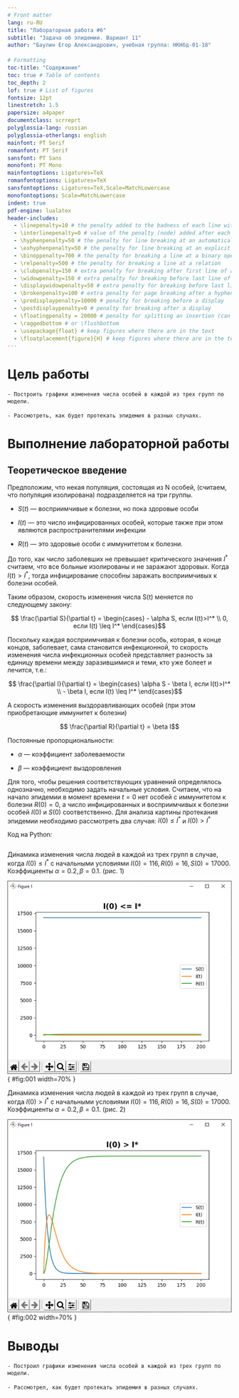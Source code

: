 ```yaml
---
# Front matter
lang: ru-RU
title: "Лабораторная работа #6"
subtitle: "Задача об эпидемии. Вариант 11"
author: "Баулин Егор Александрович, учебная группа: НКНбд-01-18"

# Formatting
toc-title: "Содержание"
toc: true # Table of contents
toc_depth: 2
lof: true # List of figures
fontsize: 12pt
linestretch: 1.5
papersize: a4paper
documentclass: scrreprt
polyglossia-lang: russian
polyglossia-otherlangs: english
mainfont: PT Serif
romanfont: PT Serif
sansfont: PT Sans
monofont: PT Mono
mainfontoptions: Ligatures=TeX
romanfontoptions: Ligatures=TeX
sansfontoptions: Ligatures=TeX,Scale=MatchLowercase
monofontoptions: Scale=MatchLowercase
indent: true
pdf-engine: lualatex
header-includes:
  - \linepenalty=10 # the penalty added to the badness of each line within a paragraph (no associated penalty node) Increasing the value makes tex try to have fewer lines in the paragraph.
  - \interlinepenalty=0 # value of the penalty (node) added after each line of a paragraph.
  - \hyphenpenalty=50 # the penalty for line breaking at an automatically inserted hyphen
  - \exhyphenpenalty=50 # the penalty for line breaking at an explicit hyphen
  - \binoppenalty=700 # the penalty for breaking a line at a binary operator
  - \relpenalty=500 # the penalty for breaking a line at a relation
  - \clubpenalty=150 # extra penalty for breaking after first line of a paragraph
  - \widowpenalty=150 # extra penalty for breaking before last line of a paragraph
  - \displaywidowpenalty=50 # extra penalty for breaking before last line before a display math
  - \brokenpenalty=100 # extra penalty for page breaking after a hyphenated line
  - \predisplaypenalty=10000 # penalty for breaking before a display
  - \postdisplaypenalty=0 # penalty for breaking after a display
  - \floatingpenalty = 20000 # penalty for splitting an insertion (can only be split footnote in standard LaTeX)
  - \raggedbottom # or \flushbottom
  - \usepackage{float} # keep figures where there are in the text
  - \floatplacement{figure}{H} # keep figures where there are in the text
---
```


# Цель работы

	- Построить графики изменения числа особей в каждой из трех групп по модели.

	- Рассмотреть, как будет протекать эпидемия в разных случаях.


# Выполнение лабораторной работы

## Теоретическое введение

Предположим, что некая популяция, состоящая из N особей, (считаем, что популяция изолирована) подразделяется на три группы. 

- $S(t)$ — восприимчивые к болезни, но пока здоровые особи

- $I(t)$ — это число инфицированных особей, которые также при этом являются распространителями инфекции

- $R(t)$ — это здоровые особи с иммунитетом к болезни. 

До того, как число заболевших не превышает критического значения $I^*$ считаем, что все больные изолированы и не заражают здоровых. Когда $I(t)>I^*$, тогда инфицирование способны заражать восприимчивых к болезни особей.

Таким образом, скорость изменения числа S(t) меняется по следующему закону:

$$ \frac{\partial S}{\partial t} = \begin{cases} - \alpha S, если I(t)>I^* \\ 0, если I(t) \leq I^* \end{cases}$$

Поскольку каждая восприимчивая к болезни особь, которая, в конце концов, заболевает, сама становится инфекционной, то скорость изменения числа инфекционных особей представляет разность за единицу времени между заразившимися и теми, кто уже болеет и лечится, т.е.:

$$ \frac{\partial I}{\partial t} = \begin{cases} \alpha S - \beta I, если I(t)>I^* \\ - \beta I, если I(t) \leq I^* \end{cases}$$

А скорость изменения выздоравливающих особей (при этом приобретающие иммунитет к болезни)

$$ \frac{\partial R}{\partial t} = \beta I$$

Постоянные пропорциональности:

- $\alpha$ — коэффициент заболеваемости

- $\beta$ — коэффициент выздоровления

Для того, чтобы решения соответствующих уравнений определялось однозначно, необходимо задать начальные условия. Считаем, что на начало эпидемии в момент времени $t = 0$ нет особей с иммунитетом к болезни $R(0)=0$, а число инфицированных и восприимчивых к болезни особей $I(0)$ и $S(0)$ соответственно. Для анализа картины протекания эпидемии необходимо рассмотреть два случая: $I(0) \leq I^*$ и $I(0) > I^*$

Код на Python:

```

```

Динамика изменения числа людей в каждой из трех групп в случае, когда $I(0) \leq I^*$ с начальными условиями $I(0)=116, R(0)=16, S(0)=17000$.
Коэффициенты $\alpha = 0.2, \beta = 0.1$. (рис. 1)

![Случай #1](image/plot1.png){ #fig:001 width=70% }

Динамика изменения числа людей в каждой из трех групп в случае, когда $I(0) > I^*$ с начальными условиями $I(0)=116, R(0)=16, S(0)=17000$.
Коэффициенты $\alpha = 0.2, \beta = 0.1$. (рис. 2)

![Случай #2](image/plot2.png){ #fig:002 width=70% }


# Выводы

	- Построил графики изменения числа особей в каждой из трех групп по модели.

	- Рассмотрел, как будет протекать эпидемия в разных случаях.


